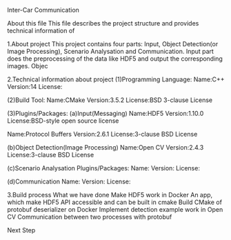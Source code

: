 ﻿Inter-Car Communication

About this file
This file describes the project structure and provides technical information of 

1.About project
This project contains four parts: Input, Object Detection(or Image Processing), Scenario Analysation and Communication. Input part does the preprocessing of the data like HDF5 and output the corresponding images. Objec

2.Technical information about project
(1)Programming Language:
Name:C++
Version:14
License:

(2)Build Tool:
Name:CMake
Version:3.5.2
License:BSD 3-clause License

(3)Plugins/Packages:
(a)Input(Messaging)
Name:HDF5
Version:1.10.0
License:BSD-style open source license

Name:Protocol Buffers
Version:2.6.1
License:3-clause BSD License

(b)Object Detection(Image Processing)
Name:Open CV
Version:2.4.3
License:3-clause BSD License

(c)Scenario Analysation
Plugins/Packages:
Name:
Version:
License:

(d)Communication
Name:
Version:
License:

3.Build process
What we have done
Make HDF5 work in Docker
An app, which make HDF5 API accessible and can be built in cmake
Build CMake of protobuf deserializer on Docker
Implement detection example work in Open CV
Communication between two processes with protobuf

Next Step
